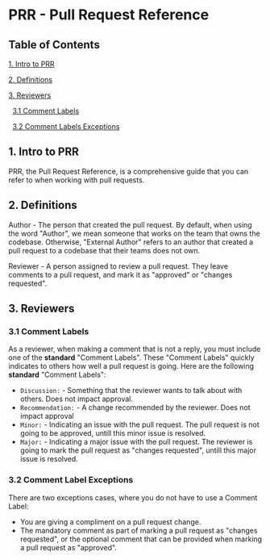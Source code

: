 # PRR - Pull Request Reference

## Table of Contents

[1. Intro to PRR](#1.-intro-to-prr)

[2. Definitions](#2.-definitions)

[3. Reviewers](#3.-reviewers)

&nbsp;&nbsp;[3.1 Comment Labels](#3.1-comment-labels)

&nbsp;&nbsp;[3.2 Comment Labels Exceptions](#3.2-comment-label-exceptions)

## 1. Intro to PRR

PRR, the Pull Request Reference, is a comprehensive guide that you can refer to when working with pull requests.

## 2. Definitions

Author - The person that created the pull request. By default, when using the word "Author", we mean someone that works on the team that owns the codebase. Otherwise, "External Author" refers to an author that created a pull request to a codebase that their teams does not own.

Reviewer - A person assigned to review a pull request. They leave comments to a pull request, and mark it as "approved" or "changes requested". 

## 3. Reviewers

### 3.1 Comment Labels

As a reviewer, when making a comment that is not a reply, you must include one of the **standard** "Comment Labels". These "Comment Labels" quickly indicates to others how well a pull request is going. Here are the following **standard** "Comment Labels":

* `Discussion:` - Something that the reviewer wants to talk about with others. Does not impact approval.
* `Recommendation:` - A change recommended by the reviewer. Does not impact approval
* `Minor:` - Indicating an issue with the pull request. The pull request is not going to be approved, untill this minor issue is resolved. 
* `Major:` - Indicating a major issue with the pull request. The reviewer is going to mark the pull request as "changes requested", untill this major issue is resolved.

### 3.2 Comment Label Exceptions
There are two exceptions cases, where you do not have to use a Comment Label:

* You are giving a compliment on a pull request change.
* The mandatory comment as part of marking a pull request as "changes requested", or the optional comment that can be provided when marking a pull request as "approved".

